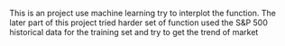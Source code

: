 This is an project use machine learning try to interplot the function. The later part of this project tried harder set of function used the S&P 500 historical data for the training set and try to get the trend of market
